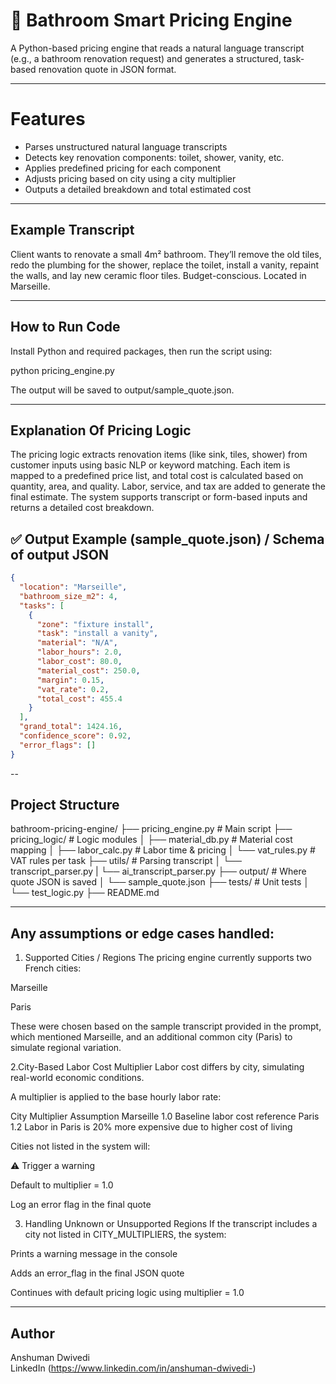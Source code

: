 # 🛁 Bathroom Smart Pricing Engine

A Python-based pricing engine that reads a natural language transcript (e.g., a bathroom renovation request) and generates a structured, task-based renovation quote in JSON format.

---

# Features

- Parses unstructured natural language transcripts
- Detects key renovation components: toilet, shower, vanity, etc.
- Applies predefined pricing for each component
- Adjusts pricing based on city using a city multiplier
- Outputs a detailed breakdown and total estimated cost

---

##  Example Transcript

Client wants to renovate a small 4m² bathroom. They’ll remove the old tiles, redo the plumbing for the shower, replace the toilet, install a vanity, repaint the walls, and lay new ceramic floor tiles. Budget-conscious. Located in Marseille.


--- 

## How to Run Code

Install Python and required packages, then run the script using:

python pricing_engine.py

The output will be saved to output/sample_quote.json.

---

## Explanation Of Pricing Logic

The pricing logic extracts renovation items (like sink, tiles, shower) from customer inputs using basic NLP or keyword matching. Each item is mapped to a predefined price list, and total cost is calculated based on quantity, area, and quality. Labor, service, and tax are added to generate the final estimate. The system supports transcript or form-based inputs and returns a detailed cost breakdown.

## ✅ Output Example (sample_quote.json) / Schema of output JSON

```json
{
  "location": "Marseille",
  "bathroom_size_m2": 4,
  "tasks": [
    {
      "zone": "fixture install",
      "task": "install a vanity",
      "material": "N/A",
      "labor_hours": 2.0,
      "labor_cost": 80.0,
      "material_cost": 250.0,
      "margin": 0.15,
      "vat_rate": 0.2,
      "total_cost": 455.4
    }
  ],
  "grand_total": 1424.16,
  "confidence_score": 0.92,
  "error_flags": []
}

```
--

## Project Structure

bathroom-pricing-engine/
├── pricing_engine.py              # Main script
├── pricing_logic/                # Logic modules
│   ├── material_db.py            # Material cost mapping
│   ├── labor_calc.py             # Labor time & pricing
│   └── vat_rules.py              # VAT rules per task
├── utils/                        # Parsing transcript
│   └── transcript_parser.py
|   └── ai_transcript_parser.py
├── output/                       # Where quote JSON is saved
│   └── sample_quote.json
├── tests/                        # Unit tests
│   └── test_logic.py
├── README.md

---

## Any assumptions or edge cases handled:

1. Supported Cities / Regions
The pricing engine currently supports two French cities:

Marseille

Paris

These were chosen based on the sample transcript provided in the prompt, which mentioned Marseille, and an additional common city (Paris) to simulate regional variation.

2.City-Based Labor Cost Multiplier
Labor cost differs by city, simulating real-world economic conditions.

A multiplier is applied to the base hourly labor rate:

City	Multiplier	Assumption
Marseille	1.0	 Baseline labor cost reference
Paris	    1.2	 Labor in Paris is 20% more expensive due to higher cost of living

Cities not listed in the system will:

⚠️ Trigger a warning

Default to multiplier = 1.0

Log an error flag in the final quote

3. Handling Unknown or Unsupported Regions
If the transcript includes a city not listed in CITY_MULTIPLIERS, the system:

Prints a warning message in the console

Adds an error_flag in the final JSON quote

Continues with default pricing logic using multiplier = 1.0

---

## Author
Anshuman Dwivedi  
LinkedIn (https://www.linkedin.com/in/anshuman-dwivedi-)
